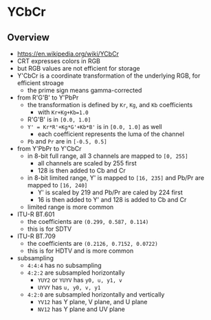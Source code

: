 YCbCr
=====

## Overview

- <https://en.wikipedia.org/wiki/YCbCr>
- CRT expresses colors in RGB
- but RGB values are not efficient for storage
- Y'CbCr is a coordinate transformation of the underlying RGB, for efficient
  stroage
  - the prime sign means gamma-corrected
- from R'G'B' to Y'PbPr
  - the transformation is defined by `Kr`, `Kg`, and `Kb` coefficients
    - with `Kr+Kg+Kb=1.0`
  - R'G'B' is in `[0.0, 1.0]`
  - `Y' = Kr*R'+Kg*G'+Kb*B'` is in `[0.0, 1.0]` as well
    - each coefficient represents the luma of the channel
  - `Pb` and `Pr` are in `[-0.5, 0.5]`
- from Y'PbPr to Y'CbCr
  - in 8-bit full range, all 3 channels are mapped to `[0, 255]`
    - all channels are scaled by 255 first
    - 128 is then added to Cb and Cr
  - in 8-bit limited range, Y' is mapped to `[16, 235]` and Pb/Pr are mapped
    to `[16, 240]`
    - Y' is scaled by 219 and Pb/Pr are caled by 224 first
    - 16 is then added to Y' and 128 is added to Cb and Cr
  - limited range is more common
- ITU-R BT.601
  - the coefficients are `(0.299, 0.587, 0.114)`
  - this is for SDTV
- ITU-R BT.709
  - the coefficients are `(0.2126, 0.7152, 0.0722)`
  - this is for HDTV and is more common
- subsampling
  - `4:4:4` has no subsampling
  - `4:2:2` are subsampled horizontally
    - `YUY2` or `YUYV` has `y0, u, y1, v`
    - `UYVY` has `u, y0, v, y1`
  - `4:2:0` are subsampled horizontally and vertically
    - `YV12` has Y plane, V plane, and U plane
    - `NV12` has Y plane and UV plane
